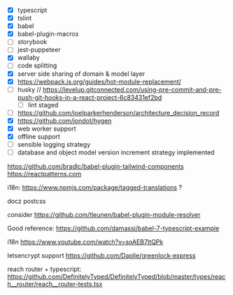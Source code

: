 - [x] typescript
- [x] tslint
- [x] babel
- [x] babel-plugin-macros
- [ ] storybook
- [ ] jest-puppeteer
- [x] wallaby
- [ ] code splitting
- [x] server side sharing of domain & model layer
- [x] https://webpack.js.org/guides/hot-module-replacement/
- [ ] husky // https://levelup.gitconnected.com/using-pre-commit-and-pre-push-git-hooks-in-a-react-project-6c83431ef2bd
  - [ ] lint staged
- [ ] https://github.com/joelparkerhenderson/architecture_decision_record
- [x] https://github.com/jondot/hygen
- [x] web worker support
- [x] offline support
- [ ] sensible logging strategy
- [ ] database and object model version increment strategy implemented

https://github.com/bradlc/babel-plugin-tailwind-components
https://reactpatterns.com

i18n: https://www.npmjs.com/package/tagged-translations ?

docz
postcss

consider https://github.com/tleunen/babel-plugin-module-resolver

Good reference: https://github.com/damassi/babel-7-typescript-example

i18n https://www.youtube.com/watch?v=soAEB7ltQPk

letsencrypt support https://github.com/Daplie/greenlock-express

reach router + typescript: https://github.com/DefinitelyTyped/DefinitelyTyped/blob/master/types/reach__router/reach__router-tests.tsx
